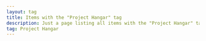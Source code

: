 ```yaml
---
layout: tag
title: Items with the "Project Hangar" tag
description: Just a page listing all items with the "Project Hangar" tag
tag: Project Hangar
---
```

